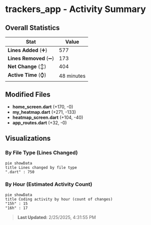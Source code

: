 # trackers_app - Activity Summary 

## Overall Statistics

| Stat                   | Value                                                             |
| ---------------------- | ----------------------------------------------------------------- |
| **Lines Added** (➕)   | 577                                          |
| **Lines Removed** (➖) | 173                                        |
| **Net Change** (↕)    | 404                |
| **Active Time** (⌚)   | 48 minutes |


## Modified Files
- **home_screen.dart** (+170, -0)
- **my_heatmap.dart** (+271, -133)
- **heatmap_screen.dart** (+104, -40)
- **app_routes.dart** (+32, -0)

## Visualizations

### By File Type (Lines Changed)

```mermaid
pie showData
title Lines changed by file type
".dart" : 750
```

### By Hour (Estimated Activity Count)

```mermaid
pie showData
title Coding activity by hour (count of changes)
"15h" : 15
"16h" : 17
```


> **Last Updated:** 2/25/2025, 4:31:55 PM